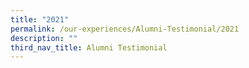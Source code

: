 ```yaml
---
title: "2021"
permalink: /our-experiences/Alumni-Testimonial/2021
description: ""
third_nav_title: Alumni Testimonial
---
```

